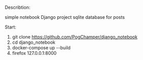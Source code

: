 Describtion:

simple notebook Django project
sqlite database for posts

Start:

1. git clone https://github.com/PogChamper/django_notebook
2. cd django_notebook
3. docker-compose up --build
4. firefox 127.0.0.1:8000
